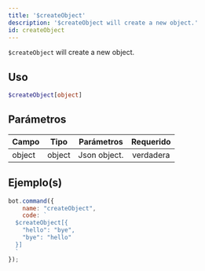 ```yaml
---
title: '$createObject'
description: '$createObject will create a new object.'
id: createObject
---
```


`$createObject` will create a new object.

## Uso

```php
$createObject[object]
```

## Parámetros

| Campo  | Tipo   | Parámetros   | Requerido |
| ------ | ------ | ------------ |:---------:|
| object | object | Json object. | verdadera |

## Ejemplo(s)

```javascript
bot.command({
    name: "createObject",
    code: `
  $createObject[{
    "hello": "bye",
    "bye": "hello"
  }]
  `
});
```